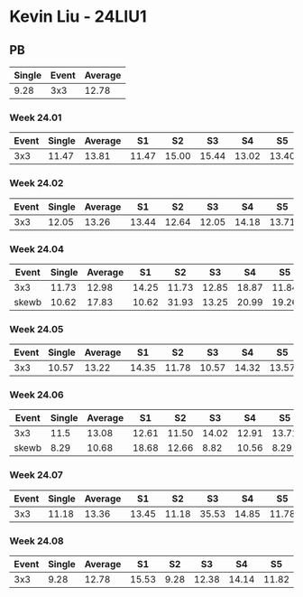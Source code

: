 # Kevin Liu - 24LIU1

## PB
|Single|Event|Average|
|----|----|----|
|9.28|3x3|12.78|
### Week 24.01
|Event|Single|Average|S1|S2|S3|S4|S5|
|-----|-------|------|--|--|--|--|--|
|3x3|11.47|13.81|11.47|15.00|15.44|13.02|13.40|
### Week 24.02
|Event|Single|Average|S1|S2|S3|S4|S5|
|-----|-------|------|--|--|--|--|--|
|3x3|12.05|13.26|13.44|12.64|12.05|14.18|13.71|
### Week 24.04
|Event|Single|Average|S1|S2|S3|S4|S5|
|-----|-------|------|--|--|--|--|--|
|3x3|11.73|12.98|14.25|11.73|12.85|18.87|11.84|
|skewb|10.62|17.83|10.62|31.93|13.25|20.99|19.26|
### Week 24.05
|Event|Single|Average|S1|S2|S3|S4|S5|
|-----|-------|------|--|--|--|--|--|
|3x3|10.57|13.22|14.35|11.78|10.57|14.32|13.57|
### Week 24.06
|Event|Single|Average|S1|S2|S3|S4|S5|
|-----|-------|------|--|--|--|--|--|
|3x3|11.5|13.08|12.61|11.50|14.02|12.91|13.71|
|skewb|8.29|10.68|18.68|12.66|8.82|10.56|8.29|
### Week 24.07
|Event|Single|Average|S1|S2|S3|S4|S5|
|-----|-------|------|--|--|--|--|--|
|3x3|11.18|13.36|13.45|11.18|35.53|14.85|11.78|
### Week 24.08
|Event|Single|Average|S1|S2|S3|S4|S5|
|-----|-------|------|--|--|--|--|--|
|3x3|9.28|12.78|15.53|9.28|12.38|14.14|11.82|
